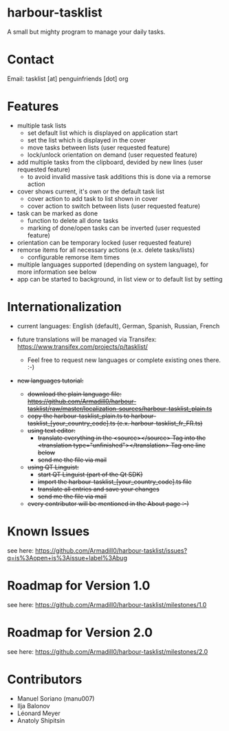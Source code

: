 harbour-tasklist
================

A small but mighty program to manage your daily tasks.

Contact
================
Email: tasklist [at] penguinfriends [dot] org

Features
================
- multiple task lists
    - set default list which is displayed on application start
    - set the list which is displayed in the cover
    - move tasks between lists (user requested feature)
    - lock/unlock orientation on demand (user requested feature)
- add multiple tasks from the clipboard, devided by new lines (user requested feature)
    - to avoid invalid massive task additions this is done via a remorse action
- cover shows current, it's own or the default task list
    - cover action to add task to list shown in cover
    - cover action to switch between lists (user requested feature)
- task can be marked as done
    - function to delete all done tasks
    - marking of done/open tasks can be inverted (user requested feature)
- orientation can be temporary locked (user requested feature)
- remorse items for all necessary actions (e.x. delete tasks/lists)
    - configurable remorse item times
- multiple languages supported (depending on system language), for more information see below
- app can be started to background, in list view or to default list by setting

Internationalization
================
- current languages: English (default), German, Spanish, Russian, French
- future translations will be managed via Transifex: https://www.transifex.com/projects/p/tasklist/
    - Feel free to request new languages or complete existing ones there. :-)

- ~~new languages tutorial:~~
    - ~~download the plain language file: https://github.com/Armadill0/harbour-tasklist/raw/master/localization-sources/harbour-tasklist_plain.ts~~
    - ~~copy the harbour-tasklist_plain.ts to harbour-tasklist_[your_country_code].ts (e.x. harbour-tasklist_fr_FR.ts)~~
    - ~~using text editor:~~
        - ~~translate everything in the \<source\>\</source\> Tag into the \<translation type="unfinished"\>\</translation\> Tag one line below~~
        - ~~send me the file via mail~~
    - ~~using QT Linguist:~~
        - ~~start QT Linguist (part of the Qt SDK)~~
        - ~~import the harbour-tasklist_[your_country_code].ts file~~
        - ~~translate all entries and save your changes~~
        - ~~send me the file via mail~~
    - ~~every contributor will be mentioned in the About page :-)~~

Known Issues
================
see here: https://github.com/Armadill0/harbour-tasklist/issues?q=is%3Aopen+is%3Aissue+label%3Abug

Roadmap for Version 1.0
================
see here: https://github.com/Armadill0/harbour-tasklist/milestones/1.0

Roadmap for Version 2.0
================
see here: https://github.com/Armadill0/harbour-tasklist/milestones/2.0

Contributors
================
- Manuel Soriano (manu007)
- Ilja Balonov
- L&eacute;onard Meyer
- Anatoly Shipitsin
